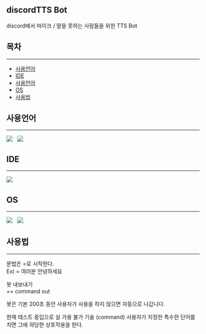 ## discordTTS Bot
discord에서 마이크 / 말을 못하는 사람들을 위한 TTS Bot

## 목차
---
- [사용언어](#사용언어)
- [IDE](#IDE)
- [사용언어](#사용언어)
- [OS](#OS)
- [사용법](#사용법)

## 사용언어
---
<img src="https://img.shields.io/badge/DiscordJS-5865F2?style=flat-square&logo=Discord&logoColor=white"/></a> &nbsp;
<img src="https://img.shields.io/badge/Node.js v17.0.1-339933?style=flat-square&logo=Node.js&logoColor=white"/></a> &nbsp;

## IDE
---
<img src="https://img.shields.io/badge/Visual Studio Code-007ACC?style=flat-square&logo=Visual Studio Code&logoColor=white"/></a> &nbsp;

## OS
---
<img src="https://img.shields.io/badge/macOS-000000?style=flat-square&logo=macOS&logoColor=white"/></a> &nbsp;
<img src="https://img.shields.io/badge/Windows-0078D6?style=flat-square&logo=Windows&logoColor=white"/></a> &nbsp;

## 사용법
---
문법은 =로 시작한다. <br />
Ex) = 여러분 안녕하세요

봇 내보내기  <br />
== command out

봇은 기본 200초 동안 사용자가 사용을 하지 않으면 자동으로 나갑니다.

현재 태스트 중입으로 실 가용 불가 기술 (command)
사용자가 지정한 특수한 단어를 치면 그에 햐당한 상호작용을 한다.



